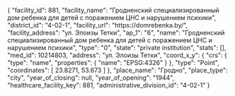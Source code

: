 {
    "facility_id": 881,
    "facility_name": "Гродненский специализированный дом ребенка для детей с поражением ЦНС и нарушением психики",
    "district_id": "4-02-1",
    "facility_url": "https:\/\/domrebenka.by\/",
    "facility_address": "ул. Элоизы Тетки",
    "ap_1": "6",
    "name": "Гродненский специализированный дом ребенка для детей с поражением ЦНС и нарушением психики",
    "type": "0",
    "state": "private institution",
    "stats": [],
    "med_id": 10214803,
    "address": "ул. Элоизы Тетки",
    "coord_x_y": {
        "crs": {
            "type": "name",
            "properties": {
                "name": "EPSG:4326"
            }
        },
        "type": "Point",
        "coordinates": [
            23.8271,
            53.673
        ]
    },
    "place_name": "Гродно",
    "place_type": "city",
    "year_of_closing": null,
    "year_of_opening": "1944",
    "healthcare_facility_key": 881,
    "administrative_division_id": "4-02-1"
}